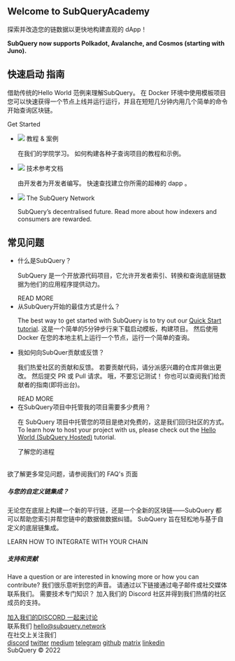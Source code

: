 <link rel="stylesheet" href="/assets/style/welcome.css" as="style" />
<div class="top2Sections">
  <section class="welcomeWords">
    <div class="main">
      <div>
        <h2 class="welcomeTitle">Welcome to SubQuery<span>Academy</span></h2>
        <p>探索并改造您的链数据以更快地构建直观的 dApp！</p>
        <p><strong>SubQuery now supports Polkadot, Avalanche, and Cosmos (starting with Juno).</strong></p>
      </div>
    </div>
  </section>
  <section class="startSection main">
    <div>
      <h2 class="title">快速启动 <span>指南</span></h2>
      <p>借助传统的Hello World 范例来理解SubQuery。 在 Docker 环境中使用模板项目 您可以快速获得一个节点上线并运行运行，并且在短短几分钟内用几个简单的命令开始查询区块链。
      </p>
      <span class="button">
        <router-link :to="{path: '/quickstart/quickstart.html'}"> 
          <span>Get Started</span>
        </router-link>
      </span>
    </div>
  </section>
</div>
<div class="main">
  <div>
    <ul class="list">
      <li>
        <router-link :to="{path: '/academy/tutorials_examples/introduction.html'}">
          <div>
            <img src="/assets/img/tutorialsIcon.svg" />
            <span>教程 & 案例</span>
            <p>在我们的学院学习。 如何构建各种子查询项目的教程和示例。</p>
          </div>
        </router-link>
      </li>
      <li>
        <router-link :to="{path: '/build/introduction.html'}"> 
          <div>
            <img src="/assets/img/docsIcon.svg" />
            <span>技术参考文档</span>
            <p>由开发者为开发者编写。 快速查找建立你所需的超棒的 dapp 。</p>
          </div>
        </router-link>
      </li>
      <li>
        <router-link :to="{path: '/subquery_network/introduction.html'}"> 
          <div>
            <img src="/assets/img/networkIcon.svg" />
            <span>The SubQuery Network</span>
            <p>SubQuery’s decentralised future. Read more about how indexers and consumers are rewarded.</p>
          </div>
        </router-link>
      </li>
    </ul>
  </div>
</div>
<section class="faqSection main">
  <div>
    <h2 class="title">常见问题</h2>
    <ul class="faqList">
      <li>
        <div class="title">什么是SubQuery？</div>
        <div class="content">
          <p>SubQuery 是一个开放源代码项目，它允许开发者索引、转换和查询底层链数据为他们的应用程序提供动力。</p>
          <span class="more">
            <router-link :to="{path: '/faqs/faqs.md#what-is-subquery'}">READ MORE</router-link>
          </span>
        </div>
      </li>
      <li>
        <div class="title">从SubQuery开始的最佳方式是什么？</div>
        <div class="content">
          <p>The best way to get started with SubQuery is to try out our <a href="/quickstart/quickstart.html">Quick Start tutorial</a>. 这是一个简单的5分钟步行来下载启动模板，构建项目。 然后使用 Docker 在您的本地主机上运行一个节点，运行一个简单的查询。 </p>
        </div>
      </li>
      <li>
        <div class="title">我如何向SubQuer贡献或反馈？</div>
        <div class="content">
          <p>我们热爱社区的贡献和反馈。 若要贡献代码，请分派感兴趣的仓库并做出更改。 然后提交 PR 或 Pull 请求。 哦，不要忘记测试！ 你也可以查阅我们给贡献者的指南(即将出台)。 </p>
          <span class="more">
            <router-link :to="{path: '/faqs/faqs.md#how-can-i-contribute-or-give-feedback-to-subquery'}">READ MORE</router-link>
          </span> 
        </div>
      </li>
      <li>
        <div class="title">在SubQuery项目中托管我的项目需要多少费用？</div>
        <div class="content">
          <p>在 SubQuery 项目中托管您的项目是绝对免费的，这是我们回归社区的方式。 To learn how to host your project with us, please check out the <a href="https://academy.subquery.network/run_publish/publish.html">Hello World (SubQuery Hosted)</a> tutorial.</p>
          <span class="more">
            <router-link :to="{path: '/run_publish/publish.html'}">了解您的进程</router-link>
          </span>
        </div>
      </li>
    </ul><br>
    欲了解更多常见问题，请参阅我们的 <router-link :to="{path: '/faqs/faqs.html'}">FAQ's</router-link> 页面    
  </div>
</section>
<section class="main">
  <div>
    <div class="lastIntroduce lastIntroduce_1">
        <h5>与您的自定义链集成？</h5>
        <p>无论您在底层上构建一个新的平行链，还是一个全新的区块链——SubQuery 都可以帮助您索引并帮您链中的数据做数据纠错。 SubQuery 旨在轻松地与基于自定义的底层链集成。</p>
        <span class="more">
          <router-link :to="{path: '/build/manifest.md#custom-substrate-and-cosmos-chains'}">LEARN HOW TO INTEGRATE WITH YOUR CHAIN</router-link>
        </span>
    </div>
    <div class="lastIntroduce lastIntroduce_2">
        <h5>支持和贡献</h5>
        <p>Have a question or are interested in knowing more or how you can contribute? 我们很乐意听到您的声音。 请通过以下链接通过电子邮件或社交媒体联系我们。 需要技术专门知识？ 加入我们的 Discord 社区并得到我们热情的社区成员的支持。 </p>
        <a class="more" target="_blank" href="https://discord.com/invite/subquery">加入我们的DISCORD 一起来讨论</a>
    </div>
    </div>
</section>
<section class="main connectSection">
  <div class="email">
    <span>联系我们</span>
    <a href="mailto:hello@subquery.network">hello@subquery.network</a>
  </div>
  <div>
    <div>在社交上关注我们</div>
    <div class="connectWay">
      <a href="https://discord.com/invite/78zg8aBSMG" target="_blank" class="connectDiscord">discord</a>
      <a href="https://twitter.com/subquerynetwork" target="_blank" class="connectTwitter">twitter</a>
      <a href="https://medium.com/@subquery" target="_blank" class="connectMedium">medium</a>
      <a href="https://t.me/subquerynetwork" target="_blank" class="connectTelegram">telegram</a>
      <a href="https://github.com/OnFinality-io/subql" target="_blank" class="connectGithub">github</a>
      <a href="https://matrix.to/#/#subquery:matrix.org" target="_blank" class="connectMatrix">matrix</a>
      <a href="https://www.linkedin.com/company/subquery/" target="_blank" class="connectLinkedin">linkedin</a>
    </div>
  </div>
</section>
</div> </div>
<div class="footer">
  <div class="main"><div>SubQuery © 2022</div></div>
</div>
<script charset="utf-8" src="/assets/js/welcome.js"></script>
